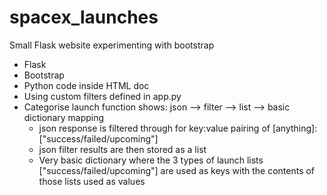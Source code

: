 # spacex_launches
Small Flask website experimenting with bootstrap 

- Flask
- Bootstrap
- Python code inside HTML doc
- Using custom filters defined in app.py 
- Categorise launch function shows: json --> filter --> list --> basic dictionary mapping
    - json response is filtered through for key:value pairing of [anything]:["success/failed/upcoming"]
    - json filter results are then stored as a list
    - Very basic dictionary where the 3 types of launch lists ["success/failed/upcoming"] are used as keys with the contents of those lists used as values
    